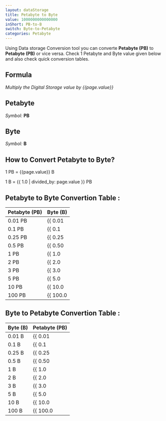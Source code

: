 ```yaml
---
layout: dataStorage
title: Petabyte to Byte
value: 1000000000000000
inShort: PB-to-B
switch: Byte-to-Petabyte
categories: Petabyte
---
```


Using Data storage Conversion tool you can converte **Petabyte (PB)** to **Petabyte (PB)** or vice versa. Check 1 Petabyte and Byte value given below and also check quick conversion tables.

## Formula
*Multiply the Digital Storage value by {{page.value}}*

## Petabyte
*Symbol:* **PB**

## Byte
*Symbol:* **B**

## How to Convert Petabyte to Byte?

1 PB = {{page.value}} B

1 B = {{ 1.0 | divided_by: page.value }} PB


## Petabyte to Byte Convertion Table :

| Petabyte (PB) | Byte (B) |
| ---- | ---- |
| 0.01 PB | {{ 0.01 | times: page.value | round: 12 }} B |
| 0.1 PB | {{ 0.1 | times: page.value | round: 12 }} B |
| 0.25 PB | {{ 0.25 | times: page.value | round: 12 }} B |
| 0.5 PB | {{ 0.50 | times: page.value | round: 12 }} B |
| 1 PB | {{ 1.0 | times: page.value | round: 12 }} B |
| 2 PB | {{ 2.0 | times: page.value | round: 12 }} B |
| 3 PB | {{ 3.0 | times: page.value | round: 12 }} B |
| 5 PB | {{ 5.0 | times: page.value | round: 12 }} B |
| 10 PB | {{ 10.0 | times: page.value | round: 12 }} B |
| 100 PB | {{ 100.0 | times: page.value | round: 12 }} B |

## Byte to Petabyte Convertion Table :

| Byte (B) | Petabyte (PB) |
| ---- | ---- |
| 0.01 B | {{ 0.01 | divided_by: page.value | round: 12 }} PB |
| 0.1 B | {{ 0.1 | divided_by: page.value | round: 12 }} PB |
| 0.25 B | {{ 0.25 | divided_by: page.value | round: 12 }} PB |
| 0.5 B | {{ 0.50 | divided_by: page.value | round: 12 }} PB |
| 1 B | {{ 1.0 | divided_by: page.value | round: 12 }} PB |
| 2 B | {{ 2.0 | divided_by: page.value | round: 12 }} PB |
| 3 B | {{ 3.0 | divided_by: page.value | round: 12 }} PB |
| 5 B | {{ 5.0 | divided_by: page.value | round: 12 }} PB |
| 10 B | {{ 10.0 | divided_by: page.value | round: 12 }} PB |
| 100 B | {{ 100.0 | divided_by: page.value | round: 12 }} PB |


<script>
document.getElementById('selectInput')[20].selected = true
document.getElementById('selectOutput')[1].selected = true
</script>
